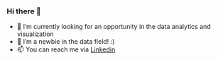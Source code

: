 ### Hi there 👋

- 🔭 I’m currently looking for an opportunity in the data analytics and visualization
- 🌱 I’m a newbie in the data field! :)
- 📫 You can reach me via <a href="https://www.linkedin.com/in/chandira-irina/"> Linkedin </a>

<!--
**chandirairina/chandirairina** is a ✨ _special_ ✨ repository because its `README.md` (this file) appears on your GitHub profile.
